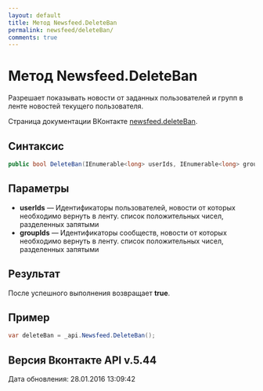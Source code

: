 ```yaml
---
layout: default
title: Метод Newsfeed.DeleteBan
permalink: newsfeed/deleteBan/
comments: true
---
```

# Метод Newsfeed.DeleteBan
Разрешает показывать новости от заданных пользователей и групп в ленте новостей текущего пользователя.

Страница документации ВКонтакте [newsfeed.deleteBan](https://vk.com/dev/newsfeed.deleteBan).

## Синтаксис
``` csharp
public bool DeleteBan(IEnumerable<long> userIds, IEnumerable<long> groupIds)
```

## Параметры
+ **userIds** — Идентификаторы пользователей, новости от которых необходимо вернуть в ленту. список положительных чисел, разделенных запятыми
+ **groupIds** — Идентификаторы сообществ, новости от которых необходимо вернуть в ленту. список положительных чисел, разделенных запятыми

## Результат
После успешного выполнения возвращает **true**.

## Пример
``` csharp
var deleteBan = _api.Newsfeed.DeleteBan();
```

## Версия Вконтакте API v.5.44
Дата обновления: 28.01.2016 13:09:42
